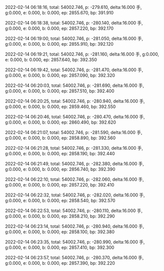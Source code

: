 2022-02-14 06:18:16, total: 54002.746, p: -279.610, delta:16.000 手, g:0.000, e: 0.000, b: 0.000, ep: 2855.670, bp: 391.910

2022-02-14 06:18:38, total: 54002.746, p: -280.140, delta:16.000 手, g:0.000, e: 0.000, b: 0.000, ep: 2857.220, bp: 392.170

2022-02-14 06:19:00, total: 54002.746, p: -281.050, delta:16.000 手, g:0.000, e: 0.000, b: 0.000, ep: 2855.910, bp: 392.120

2022-02-14 06:19:21, total: 54002.746, p: -281.160, delta:16.000 手, g:0.000, e: 0.000, b: 0.000, ep: 2857.640, bp: 392.350

2022-02-14 06:19:42, total: 54002.746, p: -281.470, delta:16.000 手, g:0.000, e: 0.000, b: 0.000, ep: 2857.090, bp: 392.320

2022-02-14 06:20:03, total: 54002.746, p: -281.690, delta:16.000 手, g:0.000, e: 0.000, b: 0.000, ep: 2857.510, bp: 392.400

2022-02-14 06:20:25, total: 54002.746, p: -280.940, delta:16.000 手, g:0.000, e: 0.000, b: 0.000, ep: 2859.460, bp: 392.550

2022-02-14 06:20:46, total: 54002.746, p: -280.470, delta:16.000 手, g:0.000, e: 0.000, b: 0.000, ep: 2860.490, bp: 392.620

2022-02-14 06:21:07, total: 54002.746, p: -281.590, delta:16.000 手, g:0.000, e: 0.000, b: 0.000, ep: 2858.890, bp: 392.560

2022-02-14 06:21:28, total: 54002.746, p: -281.330, delta:16.000 手, g:0.000, e: 0.000, b: 0.000, ep: 2858.190, bp: 392.440

2022-02-14 06:21:49, total: 54002.746, p: -282.380, delta:16.000 手, g:0.000, e: 0.000, b: 0.000, ep: 2856.740, bp: 392.390

2022-02-14 06:22:10, total: 54002.746, p: -282.060, delta:16.000 手, g:0.000, e: 0.000, b: 0.000, ep: 2857.220, bp: 392.410

2022-02-14 06:22:32, total: 54002.746, p: -282.020, delta:16.000 手, g:0.000, e: 0.000, b: 0.000, ep: 2858.540, bp: 392.570

2022-02-14 06:22:53, total: 54002.746, p: -280.110, delta:16.000 手, g:0.000, e: 0.000, b: 0.000, ep: 2858.210, bp: 392.290

2022-02-14 06:23:14, total: 54002.746, p: -280.940, delta:16.000 手, g:0.000, e: 0.000, b: 0.000, ep: 2858.100, bp: 392.380

2022-02-14 06:23:35, total: 54002.746, p: -280.990, delta:16.000 手, g:0.000, e: 0.000, b: 0.000, ep: 2857.410, bp: 392.300

2022-02-14 06:23:57, total: 54002.746, p: -280.370, delta:16.000 手, g:0.000, e: 0.000, b: 0.000, ep: 2857.390, bp: 392.220